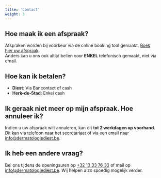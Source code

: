 ```yaml
---
title: 'Contact'
weight: 3
---
```


## Hoe maak ik een afspraak?
Afspraken worden bij voorkeur via de online booking tool gemaakt. [Boek hier uw afspraak](https://agenda.mediris.be/appointments?agenda=bfacbc6e-00f0-436f-83e7-049b756e9255).\
Anders kan u ons ook altijd bellen voor **ENKEL** telefonisch gemaakt, niet via email.

## Hoe kan ik betalen?
* **Diest**: Via Bancontact of cash
* **Herk-de-Stad**: Enkel cash

## Ik geraak niet meer op mijn afspraak. Hoe annuleer ik?
Indien u uw afspraak wilt annuleren, kan dit **tot 2 werkdagen op voorhand**.
Dit kan via telefoon naar het secretariaat of via een email naar <info@dermatologiediest.be>.

## Ik heb een andere vraag?
Bel ons tijdens de openingsuren op [+32 13 33 76 33](tel:+3213337633) of mail op <info@dermatologiediest.be>. Wij helpen u zo spoedig mogelijk verder.
